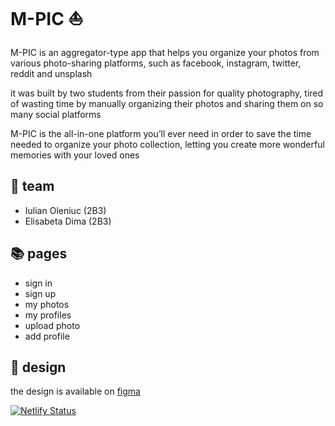 # M-PIC ⛵

M-PIC is an aggregator-type app that helps you organize your photos from various photo-sharing platforms, such as facebook, instagram, twitter, reddit and unsplash

it was built by two students from their passion for quality photography, tired of wasting time by manually organizing their photos and sharing them on so many social platforms

M-PIC is the all-in-one platform you’ll ever need in order to save the time needed to organize your photo collection, letting you create more wonderful memories with your loved ones

## 🚀 team

- Iulian Oleniuc (2B3)
- Elisabeta Dima (2B3)

## 📚 pages

- sign in
- sign up
- my photos
- my profiles
- upload photo
- add profile

## 🎨 design

the design is available on [figma](https://www.figma.com/file/FPE0X6J8mfUDaEQ6Sg8xH9/web)

[![Netlify Status](https://api.netlify.com/api/v1/badges/6360b353-ce76-4a7c-a391-939a84fa2b8f/deploy-status)](https://m-pic.netlify.app/html/sign-in.html)
